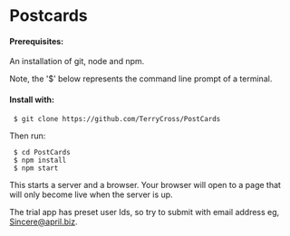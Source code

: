 # Postcards

#### Prerequisites:

An installation of git, node and npm.

Note, the '$' below represents the command line prompt of a terminal.

#### Install with:

     $ git clone https://github.com/TerryCross/PostCards

Then run:

     $ cd PostCards
     $ npm install  
     $ npm start


This starts a server and a browser.
Your browser will open to a page
that will only become live when the server is up.

The trial app has preset user Ids, so try to submit
with email address eg, Sincere@april.biz.